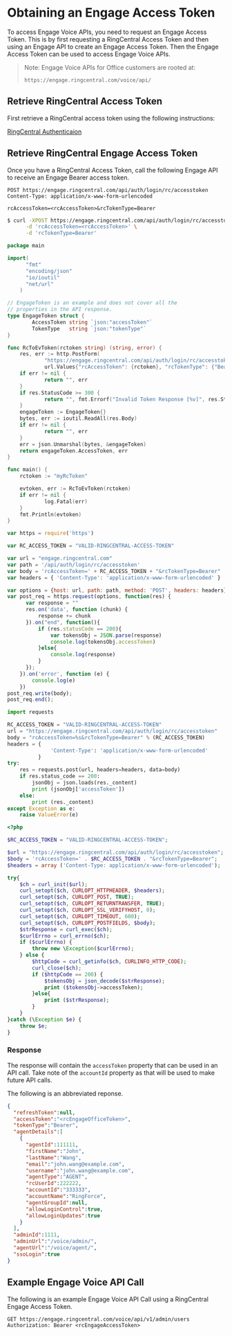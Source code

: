# Obtaining an Engage Access Token

To access Engage Voice APIs, you need to request an Engage Access Token. This is by first requesting a RingCentral Access Token and then using an Engage API to create an Engage Access Token. Then the Engage Access Token can be used to access Engage Voice APIs.

> Note: Engage Voice APIs for Office customers are rooted at:
>
> `https://engage.ringcentral.com/voice/api/`

## Retrieve RingCentral Access Token

First retrieve a RingCentral access token using the following instructions:

[RingCentral Authenticaion](https://developers.ringcentral.com/guide/authentication)

## Retrieve RingCentral Engage Access Token

Once you have a RingCentral Access Token, call the following Engage API to receive an Engage Bearer access token.

```http tab="Request"
POST https://engage.ringcentral.com/api/auth/login/rc/accesstoken
Content-Type: application/x-www-form-urlencoded

rcAccessToken=<rcAccessToken>&rcTokenType=Bearer
```

```bash tab="cURL"
$ curl -XPOST https://engage.ringcentral.com/api/auth/login/rc/accesstoken \
      -d 'rcAccessToken=<rcAccessToken>' \
      -d 'rcTokenType=Bearer'
```

```go tab="Go"
package main

import(
      "fmt"
      "encoding/json"
      "io/ioutil"
      "net/url"
    )

// EngageToken is an example and does not cover all the
// properties in the API response.
type EngageToken struct {
    	AccessToken string `json:"accessToken"`
    	TokenType   string `json:"tokenType"`
}

func RcToEvToken(rctoken string) (string, error) {
  	res, err := http.PostForm(
    		"https://engage.ringcentral.com/api/auth/login/rc/accesstoken",
    		url.Values{"rcAccessToken": {rctoken}, "rcTokenType": {"Bearer"}})
    if err != nil {
    		return "", err
    }
    if res.StatusCode >= 300 {
    		return "", fmt.Errorf("Invalid Token Response [%v]", res.StatusCode)
    }
    engageToken := EngageToken{}
    bytes, err := ioutil.ReadAll(res.Body)
    if err != nil {
    		return "", err
    }
    err = json.Unmarshal(bytes, &engageToken)
    return engageToken.AccessToken, err
}

func main() {
  	rctoken := "myRcToken"

  	evtoken, err := RcToEvToken(rctoken)
  	if err != nil {
    		log.Fatal(err)
    }
    fmt.Println(evtoken)
}
```

```javascript tab="Node JS"
var https = require('https')

var RC_ACCESS_TOKEN = "VALID-RINGCENTRAL-ACCESS-TOKEN"

var url = "engage.ringcentral.com"
var path = '/api/auth/login/rc/accesstoken'
var body = 'rcAccessToken=' + RC_ACCESS_TOKEN + "&rcTokenType=Bearer"
var headers = { 'Content-Type': 'application/x-www-form-urlencoded' }

var options = {host: url, path: path, method: 'POST', headers: headers};
var post_req = https.request(options, function(res) {
      var response = ""
      res.on('data', function (chunk) {
          response += chunk
      }).on("end", function(){
          if (res.statusCode == 200){
              var tokensObj = JSON.parse(response)
              console.log(tokensObj.accessToken)
          }else{
              console.log(response)
          }
      });
    }).on('error', function (e) {
        console.log(e)
    })
post_req.write(body);
post_req.end();
```

```python tab="Python"
import requests

RC_ACCESS_TOKEN = "VALID-RINGCENTRAL-ACCESS-TOKEN"
url = "https://engage.ringcentral.com/api/auth/login/rc/accesstoken"
body = "rcAccessToken=%s&rcTokenType=Bearer" % (RC_ACCESS_TOKEN)
headers = {
              'Content-Type': 'application/x-www-form-urlencoded'
          }
try:
    res = requests.post(url, headers=headers, data=body)
    if res.status_code == 200:
        jsonObj = json.loads(res._content)
        print (jsonObj['accessToken'])
    else:
        print (res._content)
except Exception as e:
    raise ValueError(e)
```

```PHP tab="PHP"
<?php

$RC_ACCESS_TOKEN = "VALID-RINGCENTRAL-ACCESS-TOKEN";

$url = "https://engage.ringcentral.com/api/auth/login/rc/accesstoken";
$body = 'rcAccessToken=' . $RC_ACCESS_TOKEN . "&rcTokenType=Bearer";
$headers = array ('Content-Type: application/x-www-form-urlencoded');

try{
    $ch = curl_init($url);
    curl_setopt($ch, CURLOPT_HTTPHEADER, $headers);
    curl_setopt($ch, CURLOPT_POST, TRUE);
    curl_setopt($ch, CURLOPT_RETURNTRANSFER, TRUE);
    curl_setopt($ch, CURLOPT_SSL_VERIFYHOST, 0);
    curl_setopt($ch, CURLOPT_TIMEOUT, 600);
    curl_setopt($ch, CURLOPT_POSTFIELDS, $body);
    $strResponse = curl_exec($ch);
    $curlErrno = curl_errno($ch);
    if ($curlErrno) {
        throw new \Exception($curlErrno);
    } else {
        $httpCode = curl_getinfo($ch, CURLINFO_HTTP_CODE);
        curl_close($ch);
        if ($httpCode == 200) {
            $tokensObj = json_decode($strResponse);
            print ($tokensObj->accessToken);
        }else{
            print ($strResponse);
        }
    }
}catch (\Exception $e) {
    throw $e;
}
```

### Response

The response will contain the `accessToken` property that can be used in an API call. Take note of the `accountId` property as that will be used to make future API calls.

The following is an abbreviated reponse.

```json
{
  "refreshToken":null,
  "accessToken":"<rcEngageOfficeToken>",
  "tokenType":"Bearer",
  "agentDetails":[
    {
      "agentId":111111,
      "firstName":"John",
      "lastName":"Wang",
      "email":"john.wang@example.com",
      "username":"john.wang@example.com",
      "agentType":"AGENT",
      "rcUserId":222222,
      "accountId":"333333",
      "accountName":"RingForce",
      "agentGroupId":null,
      "allowLoginControl":true,
      "allowLoginUpdates":true
    }
  ],
  "adminId":1111,
  "adminUrl":"/voice/admin/",
  "agentUrl":"/voice/agent/",
  "ssoLogin":true
}
```

## Example Engage Voice API Call

The following is an example Engage Voice API Call using a RingCentral Engage Access Token.

```http
GET https://engage.ringcentral.com/voice/api/v1/admin/users
Authorization: Bearer <rcEngageAccessToken>
```
